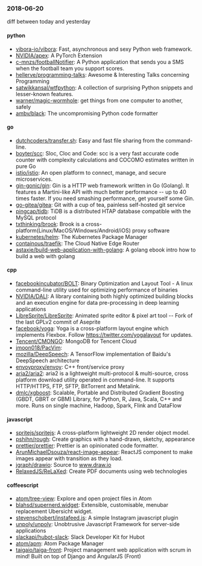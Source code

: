 ### 2018-06-20
diff between today and yesterday

#### python
* [vibora-io/vibora](https://github.com/vibora-io/vibora): Fast, asynchronous and sexy Python web framework.
* [NVIDIA/apex](https://github.com/NVIDIA/apex): A PyTorch Extension
* [c-mnzs/footballNotifier](https://github.com/c-mnzs/footballNotifier): A Python application that sends you a SMS when the football team you support scores.
* [hellerve/programming-talks](https://github.com/hellerve/programming-talks): Awesome & Interesting Talks concerning Programming
* [satwikkansal/wtfpython](https://github.com/satwikkansal/wtfpython): A collection of surprising Python snippets and lesser-known features.
* [warner/magic-wormhole](https://github.com/warner/magic-wormhole): get things from one computer to another, safely
* [ambv/black](https://github.com/ambv/black): The uncompromising Python code formatter

#### go
* [dutchcoders/transfer.sh](https://github.com/dutchcoders/transfer.sh): Easy and fast file sharing from the command-line.
* [boyter/scc](https://github.com/boyter/scc): Sloc, Cloc and Code: scc is a very fast accurate code counter with complexity calculations and COCOMO estimates written in pure Go
* [istio/istio](https://github.com/istio/istio): An open platform to connect, manage, and secure microservices.
* [gin-gonic/gin](https://github.com/gin-gonic/gin): Gin is a HTTP web framework written in Go (Golang). It features a Martini-like API with much better performance -- up to 40 times faster. If you need smashing performance, get yourself some Gin.
* [go-gitea/gitea](https://github.com/go-gitea/gitea): Git with a cup of tea, painless self-hosted git service
* [pingcap/tidb](https://github.com/pingcap/tidb): TiDB is a distributed HTAP database compatible with the MySQL protocol
* [txthinking/brook](https://github.com/txthinking/brook): Brook is a cross-platform(Linux/MacOS/Windows/Android/iOS) proxy software
* [kubernetes/helm](https://github.com/kubernetes/helm): The Kubernetes Package Manager
* [containous/traefik](https://github.com/containous/traefik): The Cloud Native Edge Router
* [astaxie/build-web-application-with-golang](https://github.com/astaxie/build-web-application-with-golang): A golang ebook intro how to build a web with golang

#### cpp
* [facebookincubator/BOLT](https://github.com/facebookincubator/BOLT): Binary Optimization and Layout Tool - A linux command-line utility used for optimizing performance of binaries
* [NVIDIA/DALI](https://github.com/NVIDIA/DALI): A library containing both highly optimized building blocks and an execution engine for data pre-processing in deep learning applications
* [LibreSprite/LibreSprite](https://github.com/LibreSprite/LibreSprite): Animated sprite editor & pixel art tool -- Fork of the last GPLv2 commit of Aseprite
* [facebook/yoga](https://github.com/facebook/yoga): Yoga is a cross-platform layout engine which implements Flexbox. Follow https://twitter.com/yogalayout for updates.
* [Tencent/CMONGO](https://github.com/Tencent/CMONGO): MongoDB for Tencent Cloud
* [jmoon018/PacVim](https://github.com/jmoon018/PacVim): 
* [mozilla/DeepSpeech](https://github.com/mozilla/DeepSpeech): A TensorFlow implementation of Baidu's DeepSpeech architecture
* [envoyproxy/envoy](https://github.com/envoyproxy/envoy): C++ front/service proxy
* [aria2/aria2](https://github.com/aria2/aria2): aria2 is a lightweight multi-protocol & multi-source, cross platform download utility operated in command-line. It supports HTTP/HTTPS, FTP, SFTP, BitTorrent and Metalink.
* [dmlc/xgboost](https://github.com/dmlc/xgboost): Scalable, Portable and Distributed Gradient Boosting (GBDT, GBRT or GBM) Library, for Python, R, Java, Scala, C++ and more. Runs on single machine, Hadoop, Spark, Flink and DataFlow

#### javascript
* [spritejs/spritejs](https://github.com/spritejs/spritejs): A cross-platform lightweight 2D render object model.
* [pshihn/rough](https://github.com/pshihn/rough): Create graphics with a hand-drawn, sketchy, appearance
* [prettier/prettier](https://github.com/prettier/prettier): Prettier is an opinionated code formatter.
* [ArunMichaelDsouza/react-image-appear](https://github.com/ArunMichaelDsouza/react-image-appear): ReactJS component to make images appear with transition as they load.
* [jgraph/drawio](https://github.com/jgraph/drawio): Source to www.draw.io
* [RelaxedJS/ReLaXed](https://github.com/RelaxedJS/ReLaXed): Create PDF documents using web technologies

#### coffeescript
* [atom/tree-view](https://github.com/atom/tree-view):  Explore and open project files in Atom
* [blahsd/supernerd.widget](https://github.com/blahsd/supernerd.widget): Extensible, customisable, menubar replacement Ubersicht widget.
* [stevenschobert/instafeed.js](https://github.com/stevenschobert/instafeed.js): A simple Instagram javascript plugin
* [unpoly/unpoly](https://github.com/unpoly/unpoly): Unobtrusive Javascript Framework for server-side applications
* [slackapi/hubot-slack](https://github.com/slackapi/hubot-slack): Slack Developer Kit for Hubot
* [atom/apm](https://github.com/atom/apm): Atom Package Manager
* [taigaio/taiga-front](https://github.com/taigaio/taiga-front): Project management web application with scrum in mind! Built on top of Django and AngularJS (Front)
